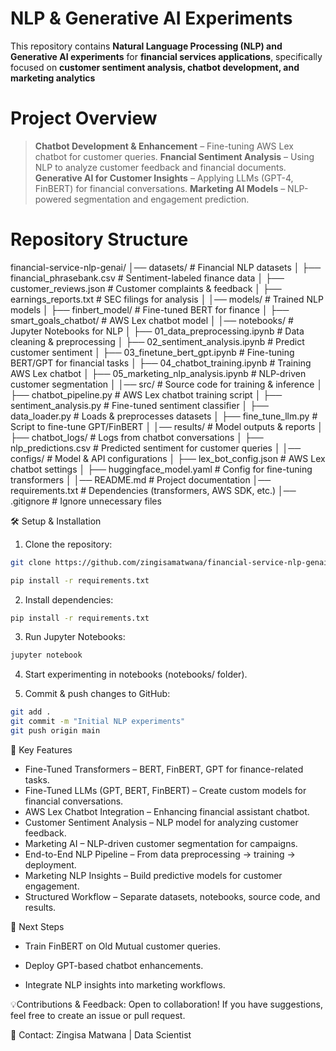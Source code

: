 # NLP & Generative AI Experiments

This repository contains **Natural Language Processing (NLP) and Generative AI experiments** for **financial services applications**, specifically focused on **customer sentiment analysis, chatbot development, and marketing analytics**  

# Project Overview

> **Chatbot Development & Enhancement** – Fine-tuning AWS Lex chatbot for customer queries.
> **Fnancial Sentiment Analysis** – Using NLP to analyze customer feedback and financial documents.
> **Generative AI for Customer Insights** – Applying LLMs (GPT-4, FinBERT) for financial conversations.
> **Marketing AI Models** – NLP-powered segmentation and engagement prediction.

# Repository Structure

financial-service-nlp-genai/
│── datasets/                    # Financial NLP datasets
│   ├── financial_phrasebank.csv  # Sentiment-labeled finance data
│   ├── customer_reviews.json     # Customer complaints & feedback
│   ├── earnings_reports.txt      # SEC filings for analysis
│
│── models/                       # Trained NLP models
│   ├── finbert_model/            # Fine-tuned BERT for finance
│   ├── smart_goals_chatbot/      # AWS Lex chatbot model
│
│── notebooks/                    # Jupyter Notebooks for NLP
│   ├── 01_data_preprocessing.ipynb       # Data cleaning & preprocessing
│   ├── 02_sentiment_analysis.ipynb       # Predict customer sentiment
│   ├── 03_finetune_bert_gpt.ipynb        # Fine-tuning BERT/GPT for financial tasks
│   ├── 04_chatbot_training.ipynb         # Training AWS Lex chatbot
│   ├── 05_marketing_nlp_analysis.ipynb   # NLP-driven customer segmentation
│
│── src/                          # Source code for training & inference
│   ├── chatbot_pipeline.py       # AWS Lex chatbot training script
│   ├── sentiment_analysis.py     # Fine-tuned sentiment classifier
│   ├── data_loader.py            # Loads & preprocesses datasets
│   ├── fine_tune_llm.py          # Script to fine-tune GPT/FinBERT
│
│── results/                      # Model outputs & reports
│   ├── chatbot_logs/             # Logs from chatbot conversations
│   ├── nlp_predictions.csv       # Predicted sentiment for customer queries
│
│── configs/                      # Model & API configurations
│   ├── lex_bot_config.json       # AWS Lex chatbot settings
│   ├── huggingface_model.yaml    # Config for fine-tuning transformers
│
│── README.md                      # Project documentation
│── requirements.txt                # Dependencies (transformers, AWS SDK, etc.)
│── .gitignore                      # Ignore unnecessary files

🛠️ Setup & Installation

1. Clone the repository:
```bash
git clone https://github.com/zingisamatwana/financial-service-nlp-genai.git

pip install -r requirements.txt
```
2. Install dependencies:
```bash
pip install -r requirements.txt
```
3. Run Jupyter Notebooks:
```bash
jupyter notebook
```
4. Start experimenting in notebooks (notebooks/ folder).

5. Commit & push changes to GitHub:
```bash
git add .
git commit -m "Initial NLP experiments"
git push origin main
```

🚀 Key Features

* Fine-Tuned Transformers – BERT, FinBERT, GPT for finance-related tasks.
* Fine-Tuned LLMs (GPT, BERT, FinBERT) – Create custom models for financial conversations.
* AWS Lex Chatbot Integration – Enhancing financial assistant chatbot.
* Customer Sentiment Analysis – NLP model for analyzing customer feedback.
* Marketing AI – NLP-driven customer segmentation for campaigns.
* End-to-End NLP Pipeline – From data preprocessing → training → deployment.
* Marketing NLP Insights – Build predictive models for customer engagement.
* Structured Workflow – Separate datasets, notebooks, source code, and results.

🤖 Next Steps

* Train FinBERT on Old Mutual customer queries.

* Deploy GPT-based chatbot enhancements.

* Integrate NLP insights into marketing workflows.

💡Contributions & Feedback: Open to collaboration! If you have suggestions, feel free to create an issue or pull request.

📧 Contact: Zingisa Matwana | Data Scientist
